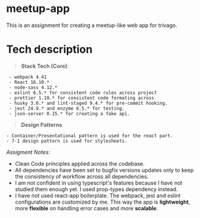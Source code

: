 # meetup-app

This is an assignment for creating a meetup-like web app for trivago.

# Tech description

> **Stack Tech (Core)**:

     - webpack 4.41
     - React 16.10.*
     - node-sass 4.12.*
     - eslint 6.5.* for consistent code rules across project
     - prettier 1.18.* for consistent code formating across
     - husky 3.0.* and lint-staged 9.4.* for pre-commit hooking.
     - jest 24.9.* and enzyme 6.5.* for testing.
     - json-server 0.15.* for creating a fake api.

> **Design Patterns**

    - Container/Presentational pattern is used for the react part.
    - 7-1 design pattern is used for stylesheets.

_Assigment Notes_:

- Clean Code principles applied across the codebase.
- All dependencies have been set to bugfix versions updates only to keep the consistency of workflow across all dependencies.
- I am not confident in using typescript's features because I have not studied them enough yet. I used prop-types dependency instead.
- I have not used react-app boilerplate. The webpack, jest and eslint configurations are customized by me. This way the app is **lightweight**, more **flexible** on handling error cases and more **scalable**.
